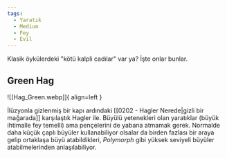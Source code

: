 ```yaml
---
tags:
  - Yaratık
  - Medium
  - Fey
  - Evil
---  
```

  
Klasik öykülerdeki "kötü kalpli cadılar" var ya? İşte onlar bunlar.  
  
## Green Hag  
  
![[Hag_Green.webp]]{ align=left }  
  
İlüzyonla gizlenmiş bir kapı ardındaki [[0202 - Hagler Nerede|gizli bir mağarada]] karşılaştık Hagler ile. Büyülü yetenekleri olan yaratıklar (büyük ihtimalle fey temelli) ama pençelerini de yabana atmamak gerek. Normalde daha küçük çaplı büyüler kullanabiliyor olsalar da birden fazlası bir araya gelip ortaklaşa büyü atabildikleri, *Polymorph* gibi yüksek seviyeli büyüler atabilmelerinden anlaşılabiliyor.